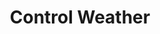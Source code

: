 ---
title: "Control Weather"

spell:
  schools:
    - name:        "Transmutation"
      subschools:  []
      descriptors: []
  classes:
    - name: "Cleric"
      abbr: "Clr"
      level: 7
    - name: "Druid"
      abbr: "Drd"
      level: 7
    - name: "Sorcerer/Wizard"
      abbr: "Sor/Wiz"
      level: 7
  domains:
    - name:  "Air"
      abbr:  "Air"
      level: 7
    - name:  "Weather"
      abbr:  "Weather"
      level: 7
  components:         [V, S]
  castingTime:        "10 minutes; see text"
  range:              "2 miles"
  area:               "2-mile-radius circle, centered on you; see text"
  duration:           "{% die_roll 4 12 0 %} hours; see text"
  savingThrow:        "None"
  spellResistance:    "No"
  description:        |
    You change the weather in the local area. It takes 10 minutes to cast the spell and an additional 10 minutes for the effects to manifest. You can call forth weather appropriate to the climate and season of the area you are in.

    You control the general tendencies of the weather, such as the direction and intensity of the wind. You cannot control specific applications of the weather-where lightning strikes, for example, or the exact path of a tornado. When you select a certain weather condition to occur, the weather assumes that condition 10 minutes later (changing gradually, not abruptly). The weather continues as you left it for the duration, or until you use a standard action to designate a new kind of weather (which fully manifests itself 10 minutes later). Contradictory conditions are not possible simultaneously.

    Control weather can do away with atmospheric phenomena (naturally occurring or otherwise) as well as create them.

    A druid casting this spell doubles the duration and affects a circle with a 3-mile radius.

    |---
    | Season | Possible Weather
    |-|-
    | Spring | Tornado, thunderstorm, sleet storm, or hot weather
    | Summer | Torrential rain, heat wave, or hailstorm
    | Autumn | Hot or cold weather, fog, or sleet
    | Winter | Frigid cold, blizzard, or thaw
    | Late winter | Hurricane-force winds or early spring (coastal area)
    {: .table .table-bordered .table-hover }
---